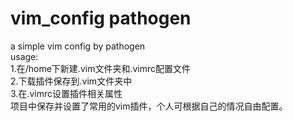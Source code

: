 # vim_config pathogen  
a simple vim config by pathogen  
usage:  
1.在/home下新建.vim文件夹和.vimrc配置文件  
2.下载插件保存到.vim文件夹中  
3.在.vimrc设置插件相关属性  
项目中保存并设置了常用的vim插件，个人可根据自己的情况自由配置。  
